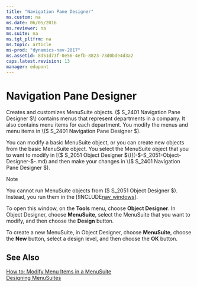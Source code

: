 ```yaml
---
title: "Navigation Pane Designer"
ms.custom: na
ms.date: 06/05/2016
ms.reviewer: na
ms.suite: na
ms.tgt_pltfrm: na
ms.topic: article
ms-prod: "dynamics-nav-2017"
ms.assetid: 8d51d73f-0e56-4efb-8823-73d0bde4d3a2
caps.latest.revision: 13
manager: edupont
---
```

# Navigation Pane Designer
Creates and customizes MenuSuite objects. \($ S\_2401 Navigation Pane Designer $\) contains menus that represent departments in a company. It also contains menu items for each department. You modify the menus and menu items in \($ S\_2401 Navigation Pane Designer $\).  

 You can modify a basic MenuSuite object, or you can create new objects from the basic MenuSuite object. You select the MenuSuite object that you to want to modify in [\($ S\_2051 Object Designer $\)](-$-S_2051-Object-Designer-$-.md) and then make your changes in \($ S\_2401 Navigation Pane Designer $\).  

> [!NOTE]  
>  You cannot run MenuSuite objects from \($ S\_2051 Object Designer $\). Instead, you run them in the [!INCLUDE[nav_windows](../includes/nav_windows_md.md)].  

 To open this window, on the **Tools** menu, choose **Object Designer**. In Object Designer, choose **MenuSuite**, select the MenuSuite that you want to modify, and then choose the **Design** button.  

 To create a new MenuSuite, in Object Designer, choose **MenuSuite**, choose the **New** button, select a design level, and then choose the **OK** button.  

## See Also  
 [How to: Modify Menu Items in a MenuSuite](../How-to--Modify-Menu-Items-in-a-MenuSuite.md)   
 [Designing MenuSuites](../Designing-MenuSuites.md)
